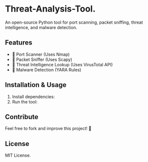 # Threat-Analysis-Tool.
An open-source Python tool for port scanning, packet sniffing, threat intelligence, and malware detection.


## Features
- 🔹 Port Scanner (Uses Nmap)
- 🔹 Packet Sniffer (Uses Scapy)
- 🔹 Threat Intelligence Lookup (Uses VirusTotal API)
- 🔹 Malware Detection (YARA Rules)

## Installation & Usage
1. Install dependencies:
2. Run the tool:


## Contribute
Feel free to fork and improve this project! 🚀

## License
MIT License.
   
